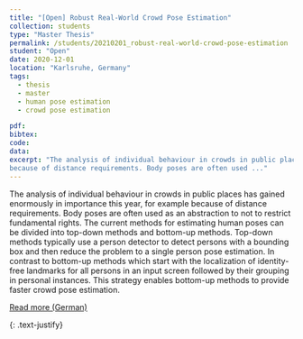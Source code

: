```yaml
---
title: "[Open] Robust Real-World Crowd Pose Estimation"
collection: students
type: "Master Thesis"
permalink: /students/20210201_robust-real-world-crowd-pose-estimation
student: "Open"
date: 2020-12-01
location: "Karlsruhe, Germany"
tags: 
  - thesis
  - master
  - human pose estimation
  - crowd pose estimation

pdf:
bibtex:
code: 
data: 
excerpt: "The analysis of individual behaviour in crowds in public places has gained enormously in importance this year, for example
because of distance requirements. Body poses are often used ..."
---
```


The analysis of individual behaviour in crowds in public places has gained enormously in importance this year, for example
because of distance requirements. Body poses are often used as an abstraction to not to restrict fundamental rights. The current methods for estimating human poses can be divided into top-down methods and bottom-up methods. Top-down methods typically use a person detector to detect persons with a bounding box and then reduce the problem to a single person pose estimation. In contrast to bottom-up methods which start with the localization of identity-free landmarks for all persons in an input screen followed by their grouping in personal instances. This strategy enables bottom-up methods to provide faster crowd pose estimation.

<a href="https://mickaelcormier.github.io/files/opening/20200622_ma_crowd-hpe_cormier.pdf" target="_blank">Read more (German)</a>

{: .text-justify}